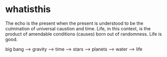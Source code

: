 # whatisthis

The echo is the present when the present is understood to be the culmination of universal caustion and time. Life, in this context, is the product of amendable conditions (causes) born out of randomness. Life is good.

big bang --> gravity --> time --> stars --> planets --> water --> life
